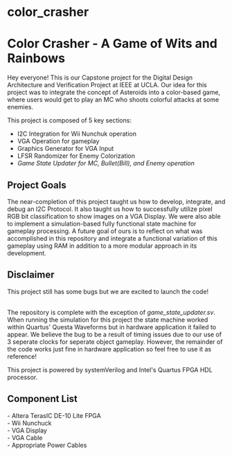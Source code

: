 # color_crasher
<h1> Color Crasher - A Game of Wits and Rainbows </h1>

Hey everyone! This is our Capstone project for the Digital Design Architecture and Verification Project at IEEE at UCLA. Our idea for this project was to integrate the concept of Asteroids into a color-based game, where users would get to play an MC who shoots colorful attacks at some enemies.

This project is composed of 5 key sections:
- I2C Integration for Wii Nunchuk operation
- VGA Operation for gameplay
- Graphics Generator for VGA Input
- LFSR Randomizer for Enemy Colorization
- *Game State Updater for MC, Bullet(Bill), and Enemy operation*

<h2> Project Goals </h2>
The near-completion of this project taught us how to develop, integrate, and debug an I2C Protocol. It also taught us how to successfully utilize pixel RGB bit classification to show images on a VGA Display. We were also able to implement a simulation-based fully functional state machine for gameplay processing. A future goal of ours is to reflect on what was accomplished in this repository and integrate a functional variation of this gameplay using RAM in addition to a more modular approach in its development.

<h2> Disclaimer </h2>
This project still has some bugs but we are excited to launch the code! <br><br>

The repository is complete with the exception of <em>game_state_updater.sv</em>. When running the simulation for this project the state machine worked within Quartus' Questa Waveforms but in hardware application it failed to appear. We believe the bug to be a result of timing issues due to our use of 3 seperate clocks for seperate object gameplay. However, the remainder of the code works just fine in hardware application so feel free to use it as reference!

This project is powered by systemVerilog and Intel's Quartus FPGA HDL processor.

<h2> Component List </h2>
- Altera TerasIC DE-10 Lite FPGA <br>
- Wii Nunchuck <br>
- VGA Display <br>
- VGA Cable <br>
- Appropriate Power Cables
